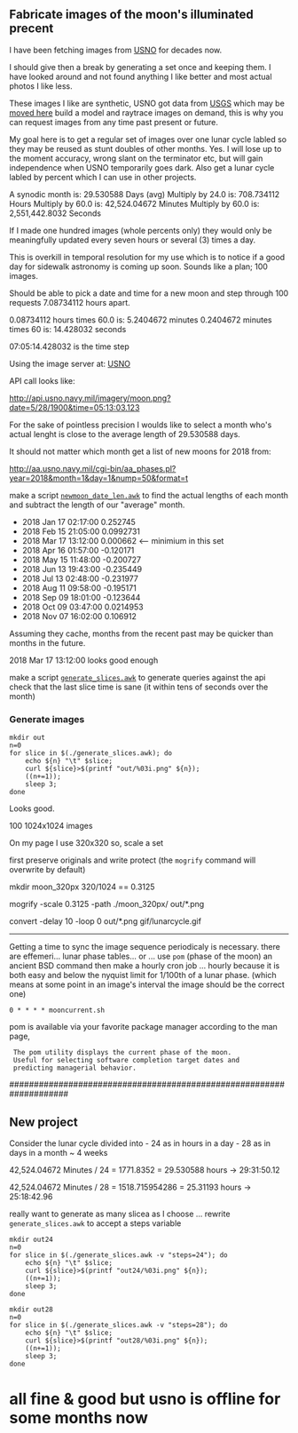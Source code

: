 
## Fabricate images of the moon's illuminated precent

I have been fetching images from [USNO](http://api.usno.navy.mil/imagery/moon.png)
for decades now.

I should give then a break by generating a set once and keeping them.
I have looked around and not found anything I like better and most
actual photos I like less.

These images I like are synthetic,
USNO got data from [USGS](https://pdsmaps.wr.usgs.gov/maps.html)
which may be [moved here](https://astrogeology.usgs.gov/)
build a model and raytrace images on demand, this is why you can request
images from any time past present or future.


My goal here is to get a regular set of images over one lunar cycle
labled so they may be reused as stunt doubles of other months.
Yes.  I will lose up to the moment accuracy, wrong slant on the terminator etc,
but will gain independence when USNO temporarily goes dark.
Also get a lunar cycle labled by percent which I can use in other projects.


A synodic month is:         29.530588 Days  (avg)
Multiply by 24.0 is:       708.734112 Hours
Multiply by 60.0 is:    42,524.04672  Minutes
Multiply by 60.0 is: 2,551,442.8032   Seconds

If I made one hundred images (whole percents only) they
would only be meaningfully updated every seven hours or
several (3) times a day.

This is overkill in temporal resolution for my use which is
to notice if a good day for sidewalk astronomy is coming up soon.
Sounds like a plan; 100 images.

Should be able to pick a date and time for a new moon and step
through 100 requests 7.08734112 hours apart.

0.08734112 hours times 60.0 is:  5.2404672 minutes 
0.2404672 minutes times 60 is:  14.428032 seconds

07:05:14.428032 is the time step

Using the image server at: [USNO](http://aa.usno.navy.mil/data/docs/diskmap.php)

API call looks like:

   http://api.usno.navy.mil/imagery/moon.png?date=5/28/1900&time=05:13:03.123

For the sake of pointless precision I woulds like to select a month
who's actual lenght is close to the average length of 29.530588 days.

It should not matter which month
get a list of new moons for 2018 from:
 
http://aa.usno.navy.mil/cgi-bin/aa_phases.pl?year=2018&month=1&day=1&nump=50&format=t

make  a script [`newmoon_date_len.awk`](newmoon_date_len.awk)
to find the actual lengths of each month and
subtract the length of our "average" month.

- 2018 Jan 17 02:17:00	0.252745
- 2018 Feb 15 21:05:00	0.0992731
- 2018 Mar 17 13:12:00	0.000662    <-- minimium in this set
- 2018 Apr 16 01:57:00	-0.120171
- 2018 May 15 11:48:00	-0.200727
- 2018 Jun 13 19:43:00	-0.235449
- 2018 Jul 13 02:48:00	-0.231977
- 2018 Aug 11 09:58:00	-0.195171
- 2018 Sep 09 18:01:00	-0.123644
- 2018 Oct 09 03:47:00	0.0214953
- 2018 Nov 07 16:02:00	0.106912

Assuming they cache,
months from the recent past may be quicker than months in the future.

2018 Mar 17 13:12:00  looks good enough

make a script [`generate_slices.awk`](generate_slices.awk) 
to generate queries against the api
check that the last slice time is sane
(it within tens of seconds over the month)


### Generate images

    mkdir out
    n=0
    for slice in $(./generate_slices.awk); do
        echo ${n} "\t" $slice;
        curl ${slice}>$(printf "out/%03i.png" ${n});
        ((n+=1));
        sleep 3;
    done


Looks good.

100 1024x1024 images

On my page I use 320x320  so, scale a set

first preserve originals and write protect
(the `mogrify` command will overwrite by default)


mkdir moon_320px
     320/1024  == 0.3125

mogrify -scale 0.3125 -path ./moon_320px/  out/*.png

convert -delay 10 -loop 0 out/*.png gif/lunarcycle.gif


-----------------------------------------------------------------

Getting a time to sync the image sequence periodicaly is necessary.
there are effemeri... lunar phase tables...
or ... use `pom` (phase of the moon) an ancient BSD command 
then make a hourly cron job ...
hourly because it is both easy and below the nyquist limit for 1/100th of a lunar phase.
(which means at some point in an image's interval the image should be the correct one)

```
0 * * * * mooncurrent.sh
```

pom is available via your favorite package manager
according to the man page,
 
```
 The pom utility displays the current phase of the moon.
 Useful for selecting software completion target dates and
 predicting managerial behavior.

```



####################################################################


New project
-----------

Consider the lunar cycle divided into
    - 24 as in hours in a day
    - 28 as in days in a month  ~ 4 weeks



42,524.04672  Minutes / 24 = 1771.8352
                           = 29.530588 hours -> 29:31:50.12

42,524.04672  Minutes / 28 = 1518.715954286
                           = 25.31193  hours -> 25:18:42.96

really want to generate as many slicea as I choose ...
rewrite  `generate_slices.awk`  to accept a steps variable


    mkdir out24
    n=0
    for slice in $(./generate_slices.awk -v "steps=24"); do
        echo ${n} "\t" $slice;
        curl ${slice}>$(printf "out24/%03i.png" ${n});
        ((n+=1));
        sleep 3;
    done

    mkdir out28
    n=0
    for slice in $(./generate_slices.awk -v "steps=28"); do
        echo ${n} "\t" $slice;
        curl ${slice}>$(printf "out28/%03i.png" ${n});
        ((n+=1));
        sleep 3;
    done

# all fine & good but usno is offline for some months now

